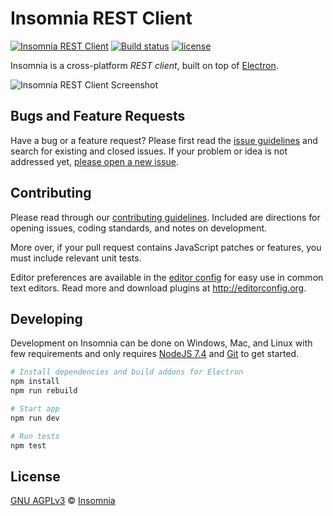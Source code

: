 # Insomnia REST Client 

[![Insomnia REST Client](https://img.shields.io/badge/maintainer-Insomnia-purple.svg?colorB=6e60cc)](https://insomnia.rest)
[![Build status](https://ci.appveyor.com/api/projects/status/7b5a82uxbidpnkoa/branch/master?svg=true)](https://ci.appveyor.com/project/gschier/insomnia/branch/master)
[![license](https://img.shields.io/github/license/getinsomnia/importers.svg)]()

Insomnia is a cross-platform _REST client_, built on top of [Electron](http://electron.atom.io/).

![Insomnia REST Client Screenshot](https://insomnia.rest/images/docs/promo.png)

## Bugs and Feature Requests

Have a bug or a feature request? Please first read the 
[issue guidelines](CONTRIBUTING.md#using-the-issue-tracker) and search for existing and 
closed issues. If your problem or idea is not addressed yet, [please open a new issue](/issues).

## Contributing

Please read through our [contributing guidelines](CONTRIBUTING.md). Included are directions 
for opening issues, coding standards, and notes on development.

More over, if your pull request contains JavaScript patches or features, you must 
include relevant unit tests.

Editor preferences are available in the [editor config](.editorconfig) for easy use in 
common text editors. Read more and download plugins at <http://editorconfig.org>.

## Developing

Development on Insomnia can be done on Windows, Mac, and Linux with few requirements and only
requires [NodeJS 7.4](https://nodejs.org) and [Git](https://git-scm.com/) to get started.

```bash
# Install dependencies and build addons for Electron
npm install
npm run rebuild

# Start app
npm run dev

# Run tests
npm test
```

## License

[GNU AGPLv3](LICENSE) &copy; [Insomnia](https://insomnia.rest)
